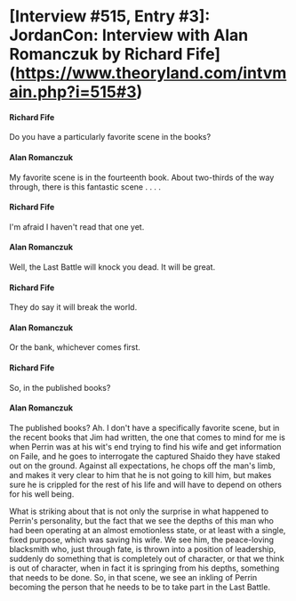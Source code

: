 # [Interview #515, Entry #3]: JordanCon: Interview with Alan Romanczuk by Richard Fife](https://www.theoryland.com/intvmain.php?i=515#3)

#### Richard Fife

Do you have a particularly favorite scene in the books?

#### Alan Romanczuk

My favorite scene is in the fourteenth book. About two-thirds of the way through, there is this fantastic scene . . . .

#### Richard Fife

I'm afraid I haven't read that one yet.

#### Alan Romanczuk

Well, the Last Battle will knock you dead. It will be great.

#### Richard Fife

They do say it will break the world.

#### Alan Romanczuk

Or the bank, whichever comes first.

#### Richard Fife

So, in the published books?

#### Alan Romanczuk

The published books? Ah. I don't have a specifically favorite scene, but in the recent books that Jim had written, the one that comes to mind for me is when Perrin was at his wit's end trying to find his wife and get information on Faile, and he goes to interrogate the captured Shaido they have staked out on the ground. Against all expectations, he chops off the man's limb, and makes it very clear to him that he is not going to kill him, but makes sure he is crippled for the rest of his life and will have to depend on others for his well being.

What is striking about that is not only the surprise in what happened to Perrin's personality, but the fact that we see the depths of this man who had been operating at an almost emotionless state, or at least with a single, fixed purpose, which was saving his wife. We see him, the peace-loving blacksmith who, just through fate, is thrown into a position of leadership, suddenly do something that is completely out of character, or that we think is out of character, when in fact it is springing from his depths, something that needs to be done. So, in that scene, we see an inkling of Perrin becoming the person that he needs to be to take part in the Last Battle.

